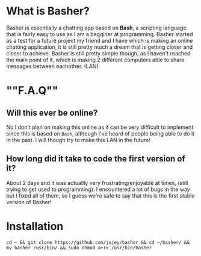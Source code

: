 # What is Basher?
Basher is essentially a chatting app based on **Bash**, a scripting language that is fairly easy to use as I am a begginer at programming.
Basher started as a test for a future project my friend and I have which is making an online chatting application, it is still pretty much a dream that is getting closer and closer to achieve.
Basher is still pretty simple though, as I haven't reached the main point of it, which is making 2 different computers able to share messages between eachother. (LAN)

# ""F.A.Q""
## Will this ever be online?
No I don't plan on making this online as it can be very difficult to implement since this is based on `Bash`, although I've heard of people being able to do it in the past.
I will though try to make this LAN in the future!

## How long did it take to code the first version of it?
About 2 days and it was actuallly very frustrating/enjoyable at times, (still trying to get used to programming).
I encountered a lot of bugs in the way but I fixed all of them, so I guess we're safe to say that this is the first stable version of Basher!

# Installation
`cd ~ && git clone https://github.com/jujey/basher && cd ~/basher/ && mv basher /usr/bin/ && sudo chmod a+rx /usr/bin/basher`
